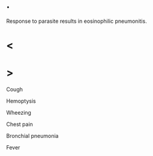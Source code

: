 # .

Response to parasite results in eosinophilic pneumonitis.

# <

# >

Cough

Hemoptysis

Wheezing

Chest pain

Bronchial pneumonia

Fever
